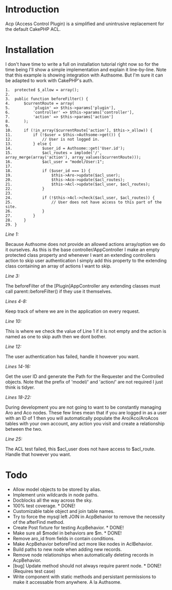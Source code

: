 # Introduction

Acp (Access Control Plugin) is a simplified and unintrusive replacement for the default CakePHP ACL.

# Installation

I don't have time to write a full on installation tutorial right now so for the time being I'll show a simple implementation and explain it line-by-line. Note that this example is showing integration with Authsome. But I'm sure it can be adapted to work with CakePHP's auth.

    1.  protected $_allow = array();
    2.
    3.  public function beforeFilter() {
    4.		$currentRoute = array(
    5.			'plugin' => $this->params['plugin'],
    6.			'controller' => $this->params['controller'],
    7.			'action' => $this->params['action']
    8.		);
    9.
    10.		if (!in_array($currentRoute['action'], $this->_allow)) {
    11.			if (!$user = $this->Authsome->get()) {
    12.				// User is not logged in.
    13.			} else {
    14.				$user_id = Authsome::get('User.id');
    15.				$acl_routes = implode('/', array_merge(array('action'), array_values($currentRoute)));
    16.				$acl_user = "model/User:1";
    17.
    18.				if ($user_id === 1) {
    19.					$this->Aro->update($acl_user);
    20.					$this->Aco->update($acl_routes);
    21.					$this->Acl->update($acl_user, $acl_routes);
    22.				}
    23.
    24.				if (!$this->Acl->check($acl_user, $acl_routes)) {
    25.					// User does not have access to this part of the site.
    26.				}
    27.			}
    28.		}
    29. }

*Line 1:*

Because Authsome does not provide an allowed actions array/option we do it ourselves. As this is the base controller/AppController I make an empty protected class property and whenever I want an extending controllers action to skip user authentication I simply add this property to the extending class containing an array of actions I want to skip.

*Line 3:*

The beforeFilter of the [Plugin]AppController any extending classes must call parent::beforeFilter() if they use it themselves.

*Lines 4-8:*

Keep track of where we are in the application on every request.

*Line 10:*

This is where we check the value of Line 1 if it is not empty and the action is named as one to skip auth then we dont bother.

*Line 12:*

The user authentication has failed, handle it however you want.

*Lines 14-16:*

Get the user ID and generate the Path for the Requester and the Controlled objects. Note that the prefix of 'model/' and 'action/' are not required I just think is tidyer.

*Lines 18-22:*

During development you are not going to want to be constantly managing Aro and Aco nodes. These few lines mean that if you are logged in as a user with an ID of 1 then you will automatically populate the Aro/Aco/AroAcos tables with your own account, any action you visit and create a relationship between the two.

*Line 25:*

The ACL test failed, this $acl_user does not have access to $acl_route. Handle that however you want.

# Todo

 * Allow model objects to be stored by alias.
 * Implement unix wildcards in node paths.
 * Docblocks all the way across the sky.
 * 100% test coverage. * DONE!
 * Customizable table object and join table names.
 * Try to force the mysql left JOIN in AcpBehavior to remove the necessity of the afterFind method.
 * Create Post fixture for testing AcpBehavior. * DONE!
 * Make sure all $model in behaviors are $m. * DONE!
 * Remove aro_id from fields in contain conditions.
 * Make AcpBehavior beforeFind act more like nodes in AclBehavior.
 * Build paths to new node when adding new records.
 * Remove node relationships when automatically deleting records in AcpBehavior.
 * [bug] Update method should not always require parent node. * DONE! (Requires test case)
 * Write component with static methods and persistant permissions to make it accessable from anywhere. A la Authsome.
